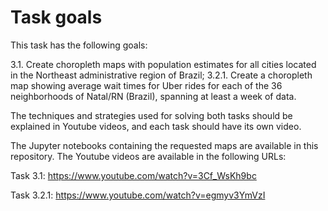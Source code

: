 Task goals
==========
This task has the following goals:

3.1. Create choropleth maps with population estimates for all cities located in the Northeast administrative region of Brazil;
3.2.1. Create a choropleth map showing average wait times for Uber rides for each of the 36 neighborhoods of Natal/RN (Brazil), spanning at least a week of data.

The techniques and strategies used for solving both tasks should be explained in Youtube videos, and each task should have its own video.

The Jupyter notebooks containing the requested maps are available in this repository. The Youtube videos are available in the following URLs:

Task 3.1: https://www.youtube.com/watch?v=3Cf_WsKh9bc

Task 3.2.1: https://www.youtube.com/watch?v=egmyv3YmVzI
